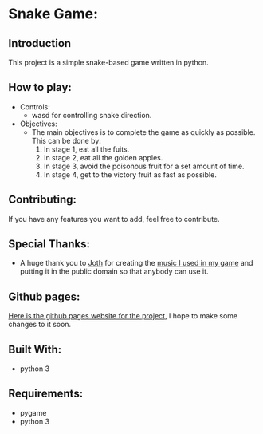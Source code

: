 # Snake Game:

## Introduction
This project is a simple snake-based game written in python.

## How to play:
* Controls:
    * wasd for controlling snake direction.
* Objectives:
    * The main objectives is to complete the game as quickly as possible. This can be done by:
        1. In stage 1, eat all the fuits.
        2. In stage 2, eat all the golden apples.
        3. In stage 3, avoid the poisonous fruit for a set amount of time.
        4. In stage 4, get to the victory fruit as fast as possible.

## Contributing:
If you have any features you want to add, feel free to contribute.

## Special Thanks:
* A huge thank you to [Joth](https://opengameart.org/users/joth) for creating the [music I used in my game](https://opengameart.org/content/cyberpunk-moonlight-sonata) and putting it in the public domain so that anybody can use it.

## Github pages:
[Here is the github pages website for the project](https://frazermills.github.io/snake-game/), I hope to make some changes to it soon.

## Built With:
* python 3

## Requirements:
* pygame
* python 3
